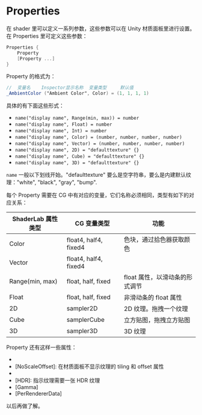 # Properties

在 shader 里可以定义一系列参数，这些参数可以在 Unity 材质面板里进行设置。在 Properties 里可定义这些参数：

```glsl
Properties {
    Property
    [Property ...]
}
```

Property 的格式为：

```glsl
//  变量名    Inspector显示名称  变量类型     默认值
_AmbientColor ("Ambient Color", Color) = (1, 1, 1, 1)
```

具体的有下面这些形式：

- `name("display name", Range(min, max)) = number`
- `name("display name", Float) = number`
- `name("display name", Int) = number`
- `name("display name", Color) = (number, number, number, number)`
- `name("display name", Vector) = (number, number, number, number)`
- `name("display name", 2D) = "defaulttexture" {}`
- `name("display name", Cube) = "defaulttexture" {}`
- `name("display name", 3D) = "defaulttexture" {}`

`name` 一般以下划线开始。"defaulttexture" 要么是空字符串，要么是内建默认纹理："white", "black", "gray", "bump".

每个 Property 需要在 CG 中有对应的变量，它们名称必须相同，类型有如下的对应关系：

| ShaderLab 属性类型 | CG 变量类型 | 功能 |
| - | - | - |
| Color | float4, half4, fixed4 | 色块，通过拾色器获取颜色 |
| Vector | float4, half4, fixed4 | |
| Range(min, max) | float, half, fixed | float 属性，以滑动条的形式调节 |
| Float | float, half, fixed | 非滑动条的 float 属性 |
| 2D | sampler2D | 2D 纹理。拖拽一个纹理 |
| Cube | samplerCube | 立方贴图，拖拽立方贴图 |
| 3D | sampler3D | 3D 纹理 |

Property 还有这样一些属性：
- [HideInInspector]: 在材质面板不显示该属性值
- [NoScaleOffset]: 在材质面板不显示纹理的 tiling 和 offset 属性
- [Normal]: 指示纹理需要一张法线贴图
- [HDR]: 指示纹理需要一张 HDR 纹理
- [Gamma]
- [PerRendererData]

以后再做了解。